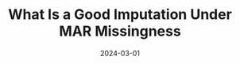 ---
title: "What Is a Good Imputation Under MAR Missingness"
collection: publications
excerpt: ''
date: 2024-03-01
venue: 'HAL'
paperurl: 'https://hal.science/hal-04521894'
is_preprint: true
---